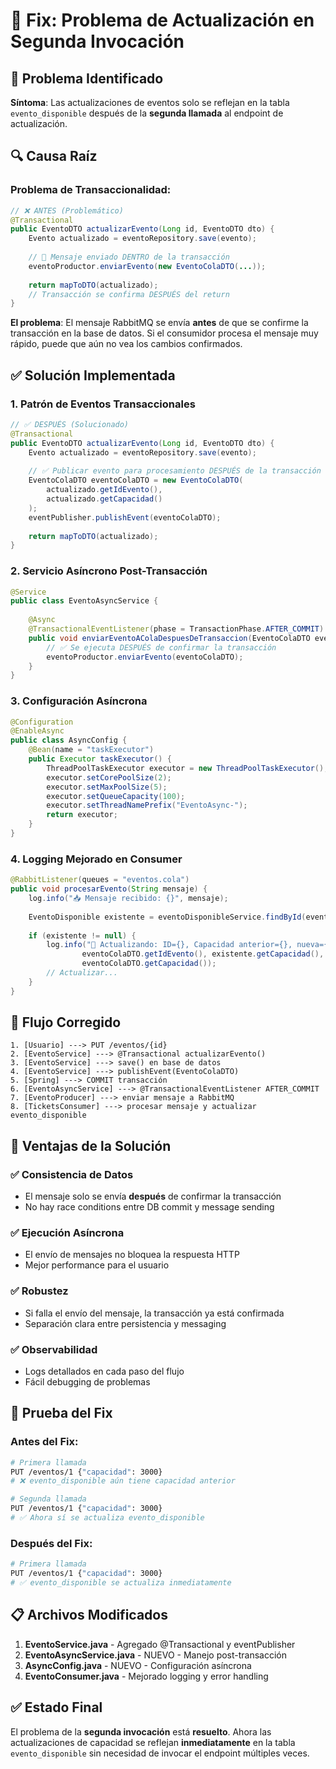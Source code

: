 # 🔧 Fix: Problema de Actualización en Segunda Invocación

## 🚫 Problema Identificado

**Síntoma**: Las actualizaciones de eventos solo se reflejan en la tabla `evento_disponible` después de la **segunda llamada** al endpoint de actualización.

## 🔍 Causa Raíz

### Problema de Transaccionalidad:
```java
// ❌ ANTES (Problemático)
@Transactional
public EventoDTO actualizarEvento(Long id, EventoDTO dto) {
    Evento actualizado = eventoRepository.save(evento);
    
    // 🚫 Mensaje enviado DENTRO de la transacción
    eventoProductor.enviarEvento(new EventoColaDTO(...));
    
    return mapToDTO(actualizado);
    // Transacción se confirma DESPUÉS del return
}
```

**El problema**: El mensaje RabbitMQ se envía **antes** de que se confirme la transacción en la base de datos. Si el consumidor procesa el mensaje muy rápido, puede que aún no vea los cambios confirmados.

## ✅ Solución Implementada

### 1. **Patrón de Eventos Transaccionales**

```java
// ✅ DESPUÉS (Solucionado)
@Transactional
public EventoDTO actualizarEvento(Long id, EventoDTO dto) {
    Evento actualizado = eventoRepository.save(evento);
    
    // ✅ Publicar evento para procesamiento DESPUÉS de la transacción
    EventoColaDTO eventoColaDTO = new EventoColaDTO(
        actualizado.getIdEvento(),
        actualizado.getCapacidad()
    );
    eventPublisher.publishEvent(eventoColaDTO);
    
    return mapToDTO(actualizado);
}
```

### 2. **Servicio Asíncrono Post-Transacción**

```java
@Service
public class EventoAsyncService {
    
    @Async
    @TransactionalEventListener(phase = TransactionPhase.AFTER_COMMIT)
    public void enviarEventoAColaDespuesDeTransaccion(EventoColaDTO eventoColaDTO) {
        // ✅ Se ejecuta DESPUÉS de confirmar la transacción
        eventoProductor.enviarEvento(eventoColaDTO);
    }
}
```

### 3. **Configuración Asíncrona**

```java
@Configuration
@EnableAsync
public class AsyncConfig {
    @Bean(name = "taskExecutor")
    public Executor taskExecutor() {
        ThreadPoolTaskExecutor executor = new ThreadPoolTaskExecutor();
        executor.setCorePoolSize(2);
        executor.setMaxPoolSize(5);
        executor.setQueueCapacity(100);
        executor.setThreadNamePrefix("EventoAsync-");
        return executor;
    }
}
```

### 4. **Logging Mejorado en Consumer**

```java
@RabbitListener(queues = "eventos.cola")
public void procesarEvento(String mensaje) {
    log.info("📥 Mensaje recibido: {}", mensaje);
    
    EventoDisponible existente = eventoDisponibleService.findById(eventoColaDTO.getIdEvento());
    
    if (existente != null) {
        log.info("📝 Actualizando: ID={}, Capacidad anterior={}, nueva={}", 
                eventoColaDTO.getIdEvento(), existente.getCapacidad(), 
                eventoColaDTO.getCapacidad());
        // Actualizar...
    }
}
```

## 🔄 Flujo Corregido

```
1. [Usuario] ---> PUT /eventos/{id} 
2. [EventoService] ---> @Transactional actualizarEvento()
3. [EventoService] ---> save() en base de datos
4. [EventoService] ---> publishEvent(EventoColaDTO)
5. [Spring] ---> COMMIT transacción
6. [EventoAsyncService] ---> @TransactionalEventListener AFTER_COMMIT
7. [EventoProducer] ---> enviar mensaje a RabbitMQ
8. [TicketsConsumer] ---> procesar mensaje y actualizar evento_disponible
```

## 🎯 Ventajas de la Solución

### ✅ **Consistencia de Datos**
- El mensaje solo se envía **después** de confirmar la transacción
- No hay race conditions entre DB commit y message sending

### ✅ **Ejecución Asíncrona**  
- El envío de mensajes no bloquea la respuesta HTTP
- Mejor performance para el usuario

### ✅ **Robustez**
- Si falla el envío del mensaje, la transacción ya está confirmada
- Separación clara entre persistencia y messaging

### ✅ **Observabilidad**
- Logs detallados en cada paso del flujo
- Fácil debugging de problemas

## 🧪 Prueba del Fix

### Antes del Fix:
```bash
# Primera llamada
PUT /eventos/1 {"capacidad": 3000}
# ❌ evento_disponible aún tiene capacidad anterior

# Segunda llamada  
PUT /eventos/1 {"capacidad": 3000}
# ✅ Ahora sí se actualiza evento_disponible
```

### Después del Fix:
```bash
# Primera llamada
PUT /eventos/1 {"capacidad": 3000}
# ✅ evento_disponible se actualiza inmediatamente
```

## 📋 Archivos Modificados

1. **EventoService.java** - Agregado @Transactional y eventPublisher
2. **EventoAsyncService.java** - NUEVO - Manejo post-transacción
3. **AsyncConfig.java** - NUEVO - Configuración asíncrona  
4. **EventoConsumer.java** - Mejorado logging y error handling

## ✅ Estado Final

El problema de la **segunda invocación** está **resuelto**. Ahora las actualizaciones de capacidad se reflejan **inmediatamente** en la tabla `evento_disponible` sin necesidad de invocar el endpoint múltiples veces.